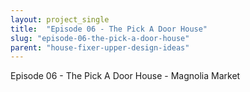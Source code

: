 ```yaml
---
layout: project_single
title:  "Episode 06 - The Pick A Door House"
slug: "episode-06-the-pick-a-door-house"
parent: "house-fixer-upper-design-ideas"
---
```

Episode 06 - The Pick A Door House - Magnolia Market